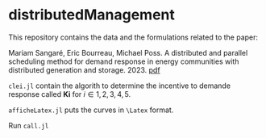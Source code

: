 # distributedManagement

This repository contains the data and the formulations related to the paper:

 Mariam Sangaré, Eric Bourreau, Michael Poss. A distributed and parallel scheduling method for demand response in energy communities with distributed generation and storage. 2023. [pdf](https://hal.science/hal-04188878)

 <code>clei.jl</code> contain the algorith to determine the incentive to demande response called **Ki** for $i\in {1,2,3,4,5}$.

 <code>afficheLatex.jl</code> puts the curves in <code>\Latex</code> format.
 
 Run  <code>call.jl</code> 

 
